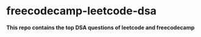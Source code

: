 # freecodecamp-leetcode-dsa

**This repo contains the top DSA questions of leetcode and freecodecamp**
